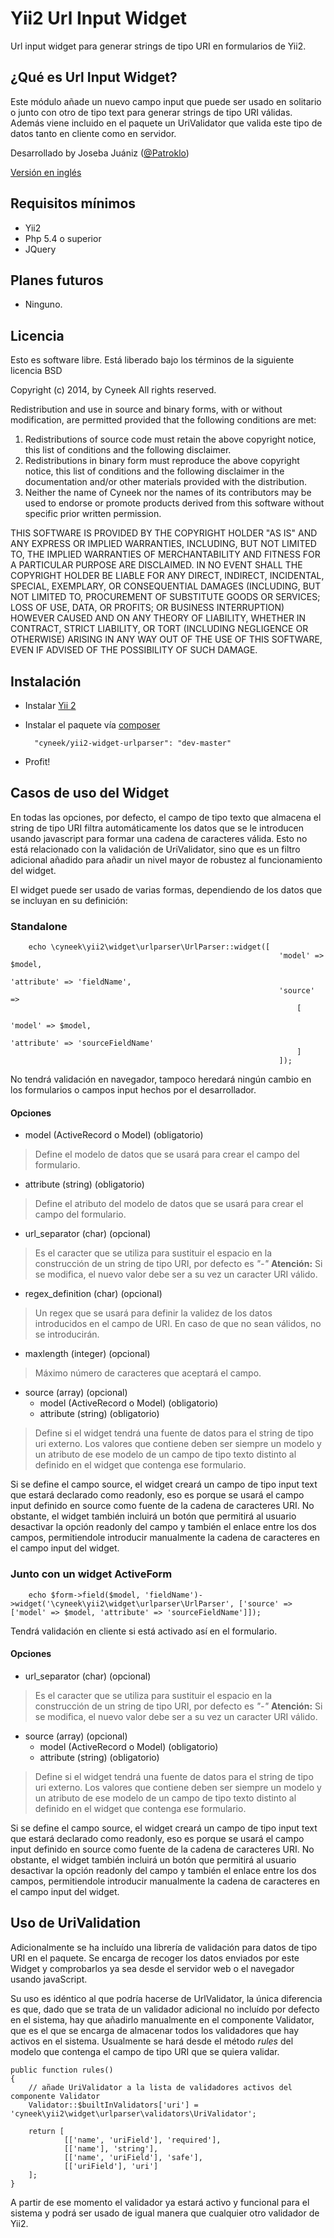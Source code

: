 # Yii2 Url Input Widget
Url input widget para generar strings de tipo URI en formularios de Yii2.

## ¿Qué es Url Input Widget?

Este módulo añade un nuevo campo input que puede ser usado en solitario o junto con otro de tipo text para generar strings de tipo URI válidas. Además viene incluido en el paquete un UriValidator que valida este tipo de datos tanto en cliente como en servidor. 

Desarrollado by Joseba Juániz ([@Patroklo](http://twitter.com/Patroklo))

[Versión en inglés](https://github.com/Patroklo/yii2-widget-input-url/blob/master/README.md)

## Requisitos mínimos

* Yii2
* Php 5.4 o superior
* JQuery

## Planes futuros

* Ninguno.

## Licencia

Esto es software libre. Está liberado bajo los términos de la siguiente licencia BSD

Copyright (c) 2014, by Cyneek
All rights reserved.

Redistribution and use in source and binary forms, with or without
modification, are permitted provided that the following conditions
are met:
1. Redistributions of source code must retain the above copyright
   notice, this list of conditions and the following disclaimer.
2. Redistributions in binary form must reproduce the above copyright
   notice, this list of conditions and the following disclaimer in the
   documentation and/or other materials provided with the distribution.
3. Neither the name of Cyneek nor the names of its contributors
   may be used to endorse or promote products derived from this software
   without specific prior written permission.

THIS SOFTWARE IS PROVIDED BY THE COPYRIGHT HOLDER "AS IS" AND ANY
EXPRESS OR IMPLIED WARRANTIES, INCLUDING, BUT NOT LIMITED TO, THE IMPLIED
WARRANTIES OF MERCHANTABILITY AND FITNESS FOR A PARTICULAR PURPOSE ARE
DISCLAIMED. IN NO EVENT SHALL THE COPYRIGHT HOLDER BE LIABLE FOR ANY
DIRECT, INDIRECT, INCIDENTAL, SPECIAL, EXEMPLARY, OR CONSEQUENTIAL DAMAGES
(INCLUDING, BUT NOT LIMITED TO, PROCUREMENT OF SUBSTITUTE GOODS OR SERVICES;
LOSS OF USE, DATA, OR PROFITS; OR BUSINESS INTERRUPTION) HOWEVER CAUSED AND
ON ANY THEORY OF LIABILITY, WHETHER IN CONTRACT, STRICT LIABILITY, OR TORT
(INCLUDING NEGLIGENCE OR OTHERWISE) ARISING IN ANY WAY OUT OF THE USE OF THIS
SOFTWARE, EVEN IF ADVISED OF THE POSSIBILITY OF SUCH DAMAGE.

## Instalación

* Instalar [Yii 2](http://www.yiiframework.com/download)
* Instalar el paquete vía [composer](http://getcomposer.org/download/) 
		
		"cyneek/yii2-widget-urlparser": "dev-master"
		
* Profit!


## Casos de uso del Widget

En todas las opciones, por defecto, el campo de tipo texto que almacena el string de tipo URI filtra automáticamente los datos que se le introducen usando javascript para formar una cadena de caracteres válida. Esto no está relacionado con la validación de UriValidator, sino que es un filtro adicional añadido para añadir un nivel mayor de robustez al funcionamiento del widget.

El widget puede ser usado de varias formas, dependiendo de los datos que se incluyan en su definición:

### Standalone

		
		echo \cyneek\yii2\widget\urlparser\UrlParser::widget([
																'model' => $model, 
																'attribute' => 'fieldName', 
																'source' => 
																	[
																		'model' => $model, 
																		'attribute' => 'sourceFieldName'
																	]
																]);
		

No tendrá validación en navegador, tampoco heredará ningún cambio en los formularios o campos input hechos por el desarrollador.

#### Opciones

* model (ActiveRecord o Model) (obligatorio)
> Define el modelo de datos que se usará para crear el campo del formulario.


* attribute (string) (obligatorio)
> Define el atributo del modelo de datos que se usará para crear el campo del formulario.


* url_separator (char) (opcional)
> Es el caracter que se utiliza para sustituir el espacio en la construcción de un string de tipo URI, por defecto es *"-"* 
>**Atención:** Si se modifica, el nuevo valor debe ser a su vez un caracter URI válido.


* regex_definition (char) (opcional)
> Un regex que se usará para definir la validez de los datos introducidos en el campo de URI. En caso de que no sean válidos, no se introducirán.


* maxlength (integer) (opcional)
> Máximo número de caracteres que aceptará el campo.


* source (array) (opcional)
    * model (ActiveRecord o Model) (obligatorio)
    * attribute (string) (obligatorio)
> Define si el widget tendrá una fuente de datos para el string de tipo uri externo.
> Los valores que contiene deben ser siempre un modelo y un atributo de ese modelo de un campo de tipo texto distinto al definido en el widget que contenga ese formulario.

Si se define el campo source, el widget creará un campo de tipo input text que estará declarado como readonly, eso es porque se usará el campo input definido en source como fuente de la cadena de caracteres URI. No obstante, el widget también incluirá un botón que permitirá al usuario desactivar la opción readonly del campo y también el enlace entre los dos campos, permitiendole introducir manualmente la cadena de caracteres en el campo input del widget.

### Junto con un widget ActiveForm

		
		echo $form->field($model, 'fieldName')->widget('\cyneek\yii2\widget\urlparser\UrlParser', ['source' => ['model' => $model, 'attribute' => 'sourceFieldName']]);
		

Tendrá validación en cliente si está activado así en el formulario.


#### Opciones

* url_separator (char) (opcional)
> Es el caracter que se utiliza para sustituir el espacio en la construcción de un string de tipo URI, por defecto es *"-"* 
>**Atención:** Si se modifica, el nuevo valor debe ser a su vez un caracter URI válido.


* source (array) (opcional)
    * model (ActiveRecord o Model) (obligatorio)
    * attribute (string) (obligatorio)
> Define si el widget tendrá una fuente de datos para el string de tipo uri externo.
> Los valores que contiene deben ser siempre un modelo y un atributo de ese modelo de un campo de tipo texto distinto al definido en el widget que contenga ese formulario.


Si se define el campo source, el widget creará un campo de tipo input text que estará declarado como readonly, eso es porque se usará el campo input definido en source como fuente de la cadena de caracteres URI. No obstante, el widget también incluirá un botón que permitirá al usuario desactivar la opción readonly del campo y también el enlace entre los dos campos, permitiendole introducir manualmente la cadena de caracteres en el campo input del widget.

## Uso de UriValidation

Adicionalmente se ha incluído una librería de validación para datos de tipo URI en el paquete. Se encarga de recoger los datos enviados por este Widget y comprobarlos ya sea desde el servidor web o el navegador usando javaScript.

Su uso es idéntico al que podría hacerse de UrlValidator, la única diferencia es que, dado que se trata de un validador adicional no incluído por defecto en el sistema, hay que añadirlo manualmente en el componente Validator, que es el que se encarga de almacenar todos los validadores que hay activos en el sistema. Usualmente se hará desde el método *rules* del modelo que contenga el campo de tipo URI que se quiera validar.

	public function rules()
	{
		// añade UriValidator a la lista de validadores activos del componente Validator
		Validator::$builtInValidators['uri'] = 'cyneek\yii2\widget\urlparser\validators\UriValidator';
		
		return [
				[['name', 'uriField'], 'required'],
				[['name'], 'string'],
				[['name', 'uriField'], 'safe'],
				[['uriField'], 'uri']
		];
	}

A partir de ese momento el validador ya estará activo y funcional para el sistema y podrá ser usado de igual manera que cualquier otro validador de Yii2.